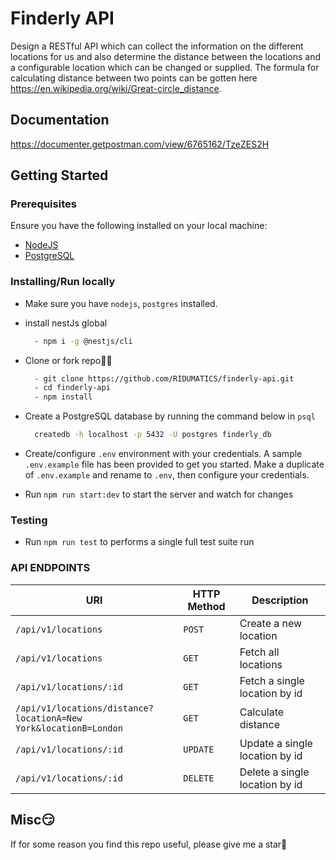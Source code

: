 # Finderly API
Design a RESTful API which can collect the information on the different locations for us and also determine the distance between the locations and a configurable location which can be changed or supplied. The formula for calculating distance between two points can be gotten here https://en.wikipedia.org/wiki/Great-circle_distance.

## Documentation
https://documenter.getpostman.com/view/6765162/TzeZES2H

## Getting Started

### Prerequisites

Ensure you have the following installed on your local machine:

- [NodeJS](https://nodejs.org/en/download/)
- [PostgreSQL](https://www.postgresql.org/download/)

### Installing/Run locally

- Make sure you have `nodejs`, `postgres` installed.

- install nestJs global

  ```bash
    - npm i -g @nestjs/cli
  ```

- Clone or fork repo🤷‍♂

  ```bash
    - git clone https://github.com/RIDUMATICS/finderly-api.git
    - cd finderly-api
    - npm install
  ```

- Create a PostgreSQL database by running the command below in `psql`

  ```bash
    createdb -h localhost -p 5432 -U postgres finderly_db
  ```

- Create/configure `.env` environment with your credentials. A sample `.env.example` file has been provided to get you started. Make a duplicate of `.env.example` and rename to `.env`, then configure your credentials.

- Run `npm run start:dev` to start the server and watch for changes

### Testing

- Run `npm run test` to performs a single full test suite run

### API ENDPOINTS

| URI                                     | HTTP Method | Description                    |
| --------------------------------------- | ----------- | ------------------------------ |
| <code>/api/v1/locations</code>          | `POST`      | Create a new location          |
| <code>/api/v1/locations</code>          | `GET`       | Fetch all locations            |
| <code>/api/v1/locations/:id</code>      | `GET`       | Fetch a single location by id  |
| <code>/api/v1/locations/distance?locationA=New York&locationB=London</code> | `GET`       | Calculate distance             |
| <code>/api/v1/locations/:id</code>      | `UPDATE`    | Update a single location by id |
| <code>/api/v1/locations/:id</code>      | `DELETE`    | Delete a single location by id |

## Misc😏

If for some reason you find this repo useful, please give me a star🙏
